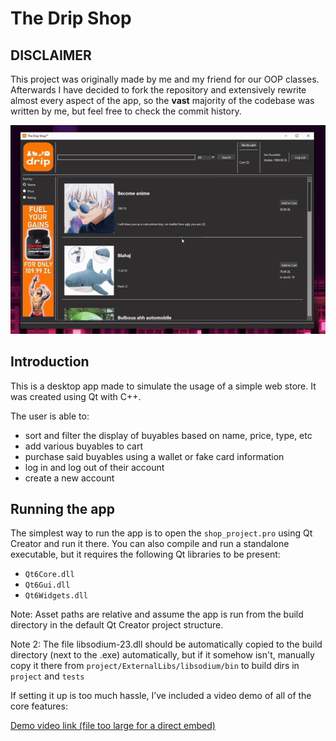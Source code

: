 # The Drip Shop

## DISCLAIMER

This project was originally made by me and my friend for our OOP classes. Afterwards I have decided to fork the repository and extensively rewrite almost every aspect of the app, so the **vast** majority of the codebase was written by me, but feel free to check the commit history.

![Demo purchase gif](readme_stuff/purchase.gif)

## Introduction

This is a desktop app made to simulate the usage of a simple web store. It was created using Qt with C++.

The user is able to:

- sort and filter the display of buyables based on name, price, type, etc
- add various buyables to cart
- purchase said buyables using a wallet or fake card information
- log in and log out of their account
- create a new account

## Running the app

The simplest way to run the app is to open the `shop_project.pro` using Qt Creator and run it there.
You can also compile and run a standalone executable, but it requires the following Qt libraries to be present:

- `Qt6Core.dll`
- `Qt6Gui.dll`
- `Qt6Widgets.dll`

Note: Asset paths are relative and assume the app is run from the build directory in the default Qt Creator project structure.

Note 2: The file libsodium-23.dll should be automatically copied to the build directory (next to the .exe) automatically, but if it somehow isn't, manually copy it there from `project/ExternalLibs/libsodium/bin` to build dirs in `project` and `tests`

If setting it up is too much hassle, I’ve included a video demo of all of the core features:

[Demo video link (file too large for a direct embed)](https://www.youtube.com/watch?v=W-KxCh9ybcs)
